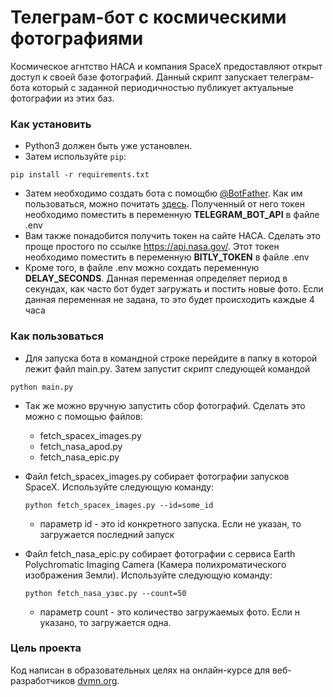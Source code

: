 # Телеграм-бот с космическими фотографиями

Космическое агнтство НАСА и компания SpaceX предоставляют открыт доступ к своей базе фотографий.
Данный скрипт запускает телеграм-бота который с заданной периодичностью публикует актуальные фотографии из этих баз.

### Как установить

- Python3 должен быть уже установлен.
- Затем используйте `pip`:

```
pip install -r requirements.txt
```

- Затем необходимо создать бота с помощбю [@BotFather](https://t.me/BotFather). Как им пользоваться, можно
  почитать [здесь](https://chatlabs.ru/botfather-instrukcziya-komandy-nastrojki/). Полученный от него токен необходимо
  поместить в переменную **TELEGRAM_BOT_API** в файле .env
- Вам также понадобится получить токен на сайте НАСА. Сделать это проще простого по ссылке https://api.nasa.gov/. Этот
  токен необходимо поместить в переменную **BITLY_TOKEN** в файле .env
- Кроме того, в файле .env можно сохдать переменную **DELAY_SECONDS**. Данная переменная определяет период в секундах,
  как часто бот будет загружать и постить новые фото. Если данная переменная не задана, то это будет происходить каждые
  4 часа

### Как пользоваться

- Для запуска бота в командной строке перейдите в папку в которой лежит файл main.py. Затем запустит скрипт следующей
  командой

```
python main.py
```

- Так же можно вручную запустить сбор фотографий. Сделать это можно с помощью файлов:
    - fetch_spacex_images.py
    - fetch_nasa_apod.py
    - fetch_nasa_epic.py
- Файл fetch_spacex_images.py собирает фотографии запусков SpaceX. Используйте следующую команду:

  ```
  python fetch_spacex_images.py --id=some_id
  ``` 

    - параметр id - это id конкретного запуска. Если не указан, то загружается последний запуск


- Файл fetch_nasa_epic.py собирает фотографии с сервиса Earth Polychromatic Imaging Camera (Камера полихроматического
  изображения Земли).
  Используйте следующую команду:
  ```
  python fetch_nasa_узшс.py --count=50
  ```
    - параметр count - это количество загружаемых фото. Если н указано, то загружается одна.

### Цель проекта

Код написан в образовательных целях на онлайн-курсе для веб-разработчиков [dvmn.org](https://dvmn.org/).